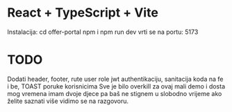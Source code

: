# React + TypeScript + Vite
 Instalacija:
  cd offer-portal
  npm i
  npm run dev vrti se na portu: 5173

# TODO
Dodati header, footer, rute user role jwt authentikaciju,
sanitacija koda na fe i be, TOAST poruke korisnicima
Sve je bilo overkill za ovaj mali demo i dosta mog vremena imam dvoje djece pa baš ne stignem u slobodno vrijeme
ako želite saznati više vidimo se na razgovoru.